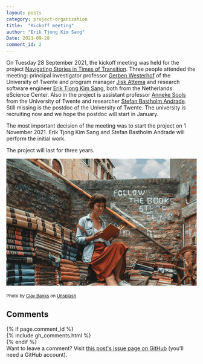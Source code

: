 ```yaml
---
layout: posts
category: project-organization
title:  "Kickoff meeting"
author: "Erik Tjong Kim Sang"
Date: 2021-09-28
comment_id: 2
---
```

On Tuesday 28 September 2021, the kickoff meeting was held for the project [Navigating Stories in Times of Transition](https://navigating-stories.github.io/notebooks/). Three people attended the meeting: principal investigator professor [Gerben Westerhof](https://people.utwente.nl/g.j.westerhof) of the University of Twente and program manager [Jisk Attema](https://www.esciencecenter.nl/team/dr-jisk-attema/) and research software engineer [Erik Tjong Kim Sang](https://www.esciencecenter.nl/team/dr-erik-tjong-kim-sang/), both from the Netherlands eScience Center. Also in the project is assistant professor [Anneke Sools](https://people.utwente.nl/a.m.sools) from the University of Twente and researcher [Stefan Bastholm Andrade](https://www.vive.dk/da/medarbejdere/stefan-bastholm-andrade-1634/). Still missing is the postdoc of the University of Twente. The university is recruiting now and we hope the postdoc will start in January.

The most important decision of the meeting was to start the project on 1 November 2021. Erik Tjong Kim Sang and Stefan Bastholm Andrade will perform the initial work.
	
The project will last for three years.

![Photo by Clay Banks on Unsplash](/assets/images/clay-banks-TRGRf4LvMdQ-unsplash.jpg)

<small>Photo by [Clay Banks](https://unsplash.com/@claybanks?utm_source=unsplash&utm_medium=referral&utm_content=creditCopyText) on [Unsplash](https://unsplash.com/s/photos/research?utm_source=unsplash&utm_medium=referral&utm_content=creditCopyText)</small>

<div id="comments">
  <h2>Comments</h2>
  {% if page.comment_id %}
    <article class='post'>
      {% include gh_comments.html %}
    </article>
  {% endif %}
  <div id="header">
    Want to leave a comment? Visit <a href="https://github.com/navigating-stories/navigating-stories.github.io/issues/{{page.comment_id}}"> this post's issue page on GitHub</a> (you'll need a GitHub account).
  </div>
</div>
